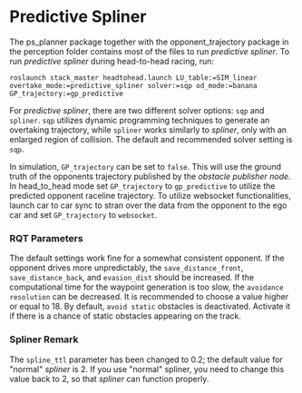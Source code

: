 # Predictive Spliner
The ps_planner package together with the opponent_trajectory package in the perception folder contains most of the files to run *predictive spliner*.
To run *predictive spliner* during head-to-head racing, run:
```
roslaunch stack_master headtohead.launch LU_table:=SIM_linear overtake_mode:=predictive_spliner solver:=sqp od_mode:=banana GP_trajectory:=gp_predictive
```
For *predictive spliner*, there are two different solver options: `sqp` and `spliner`. `sqp` utilizes dynamic programming techniques to generate an overtaking trajectory, while `spliner` works similarly to *spliner*, only with an enlarged region of collision. The default and recommended solver setting is `sqp`.

In simulation, `GP_trajectory` can be set to `false`. This will use the ground truth of the opponents trajectory published by the *obstacle publisher node*.
In head_to_head mode set `GP_trajectory` to `gp_predictive` to utilize the predicted opponent raceline trajectory.
To utilize websocket functionalities, launch car to car sync to stran over the data from the opponent to the ego car and set `GP_trajectory` to `websocket`.

### RQT Parameters
The default settings work fine for a somewhat consistent opponent. If the opponent drives more unpredictably, the `save_distance_front`, `save_distance_back`, and `evasion_dist` should be increased. If the computational time for the waypoint generation is too slow, the `avoidance resolution` can be decreased. It is recommended to choose a value higher or equal to 18. By default, `avoid static` obstacles is deactivated. Activate it if there is a chance of static obstacles appearing on the track.

### Spliner Remark
The `spline_ttl` parameter has been changed to 0.2; the default value for "normal" *spliner* is 2. If you use "normal" spliner, you need to change this value back to 2, so that *spliner* can function properly.


